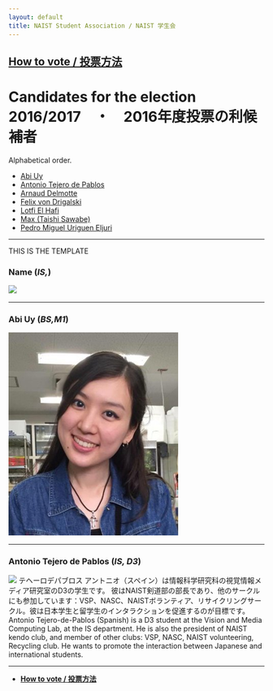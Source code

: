 ```yaml
---
layout: default
title: NAIST Student Association / NAIST 学生会
---
```



**[How to vote / 投票方法](voting)**
---

# Candidates for the election 2016/2017　・　2016年度投票の利候補者
Alphabetical order.

- [Abi Uy](#abi)
- [Antonio Tejero de Pablos](#antonio)
- [Arnaud Delmotte](#arnaud)
- [Felix von Drigalski](#felix)
- [Lotfi El Hafi](#lotfi)
- [Max (Taishi Sawabe)](#max)
- [Pedro Miguel Uriguen Eljuri](#pedro)


---
THIS IS THE TEMPLATE
### <a name="firstname"></a> **Name** (*IS,*)
![](election2016/.jpg)

---

### <a name="abi"></a> **Abi Uy** (*BS,M1*)
![](election2016/abi.jpg)


---

### [](#antonio) **Antonio Tejero de Pablos** (*IS, D3*)
![](election2016/antonio.jpg)
テヘーロデパブロス アントニオ（スペイン）は情報科学研究科の視覚情報メディア研究室のD3の学生です。
彼はNAIST剣道部の部長であり、他のサークルにも参加しています：VSP、NASC、NAISTボランティア、リサイクリングサークル。彼は日本学生と留学生のインタラクションを促進するのが目標です。
Antonio Tejero-de-Pablos (Spanish) is a D3 student at the Vision and Media Computing Lab, at the IS department.
He is also the president of NAIST kendo club, and member of other clubs: VSP, NASC, NAIST volunteering, Recycling club.
He wants to promote the interaction between Japanese and international students.

---

* **[How to vote / 投票方法](voting)**
